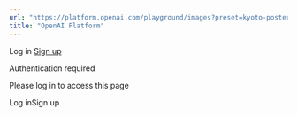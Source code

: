 ```yaml
---
url: "https://platform.openai.com/playground/images?preset=kyoto-poster"
title: "OpenAI Platform"
---
```


Log in [Sign up](https://platform.openai.com/signup)

Authentication required

Please log in to access this page

Log inSign up